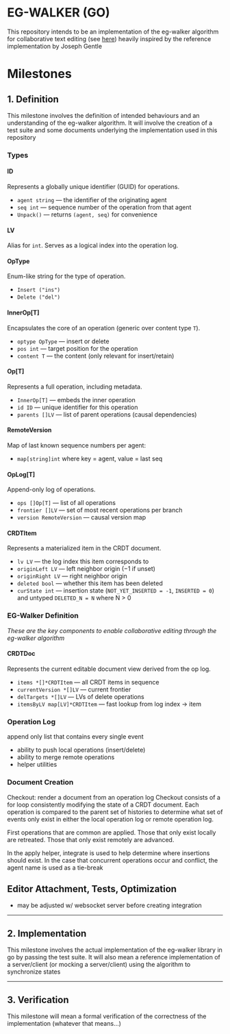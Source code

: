 # EG-WALKER (GO)
This repository intends to be an implementation of the eg-walker algorithm for collaborative text editing (see [here](https://arxiv.org/pdf/2409.14252)) heavily inspired by the reference implementation by Joseph Gentle

# Milestones
## 1. Definition

This milestone involves the definition of intended behaviours and an understanding of the eg-walker algorithm. It will involve the creation of a test suite and some documents underlying the implementation used in this repository

### Types

#### ID
Represents a globally unique identifier (GUID) for operations.
- `agent string` — the identifier of the originating agent
- `seq int` — sequence number of the operation from that agent
- `Unpack()` — returns `(agent, seq)` for convenience

#### LV
Alias for `int`. Serves as a logical index into the operation log.

#### OpType
Enum-like string for the type of operation.
- `Insert ("ins")`
- `Delete ("del")`

#### InnerOp[T]
Encapsulates the core of an operation (generic over content type `T`).
- `optype OpType` — insert or delete
- `pos int` — target position for the operation
- `content T` — the content (only relevant for insert/retain)

#### Op[T]
Represents a full operation, including metadata.
- `InnerOp[T]` — embeds the inner operation
- `id ID` — unique identifier for this operation
- `parents []LV` — list of parent operations (causal dependencies)

#### RemoteVersion
Map of last known sequence numbers per agent:
- `map[string]int` where key = agent, value = last seq

#### OpLog[T]
Append-only log of operations.
- `ops []Op[T]` — list of all operations
- `frontier []LV` — set of most recent operations per branch
- `version RemoteVersion` — causal version map

#### CRDTItem
Represents a materialized item in the CRDT document.
- `lv LV` — the log index this item corresponds to
- `originLeft LV` — left neighbor origin (−1 if unset)
- `originRight LV` — right neighbor origin
- `deleted bool` — whether this item has been deleted
- `curState int` — insertion state (`NOT_YET_INSERTED = -1`, `INSERTED = 0`) and untyped `DELETED_N = N` where N > 0

### EG-Walker Definition
*These are the key components to enable collaborative editing through the eg-walker algorithm*

#### CRDTDoc
Represents the current editable document view derived from the op log.
- `items *[]*CRDTItem` — all CRDT items in sequence
- `currentVersion *[]LV` — current frontier
- `delTargets *[]LV` — LVs of delete operations
- `itemsByLV map[LV]*CRDTItem` — fast lookup from log index → item


### Operation Log
append only list that contains every single event
- ability to push local operations (insert/delete)
- ability to merge remote operations
- helper utilities

### Document Creation
Checkout: render a document from an operation log
Checkout consists of a for loop consistently modifying the state of a CRDT document.
Each operation is compared to the parent set of histories to determine what set of events
only exist in either the local operation log or remote operation log.

First operations that are common are applied. Those that only exist locally are retreated.
Those that only exist remotely are advanced.

In the apply helper, integrate is used to help determine where insertions should exist.
In the case that concurrent operations occur and conflict, the agent name is used as a tie-break

## Editor Attachment, Tests, Optimization
- may be adjusted w/ websocket server before creating integration

___
## 2. Implementation

This milestone involves the actual implementation of the eg-walker library in go by passing the test suite. It will also mean a reference implementation of a server/client (or mocking a server/client) using the algorithm to synchronize states
___
## 3. Verification

This milestone will mean a formal verification of the correctness of the implementation (whatever that means...)
